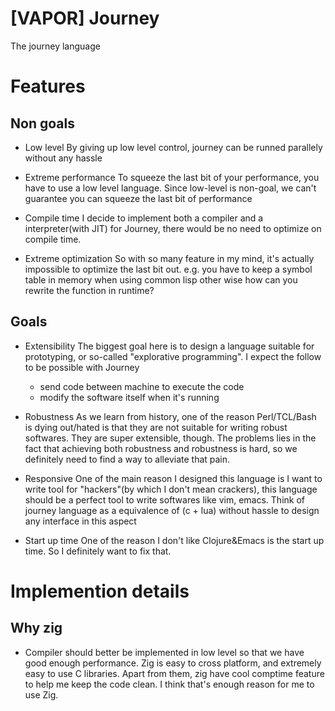# [VAPOR] Journey
The journey language

# Features
## Non goals
- Low level
  By giving up low level control, journey can be runned parallely without any hassle

- Extreme performance
  To squeeze the last bit of your performance, you have to use a low level language. Since low-level is non-goal, we can't guarantee you can squeeze the last bit of performance

- Compile time
  I decide to implement both a compiler and a interpreter(with JIT) for Journey, there would be no need to optimize on compile time.

- Extreme optimization
  So with so many feature in my mind, it's actually impossible to optimize the last bit out. e.g. you have to keep a symbol table in memory when using common lisp other wise how can you rewrite the function in runtime?

## Goals
- Extensibility
  The biggest goal here is to design a language suitable for prototyping, or so-called "explorative programming". 
  I expect the follow to be possible with Journey
  - send code between machine to execute the code
  - modify the software itself when it's running

- Robustness 
  As we learn from history, one of the reason Perl/TCL/Bash is dying out/hated is that they are not suitable for writing robust softwares. They are super extensible, though. The problems lies in the fact that achieving both robustness and robustness is hard, so we definitely need to find a way to alleviate that pain. 

- Responsive
  One of the main reason I designed this language is I want to write tool for "hackers"(by which I don't mean crackers), this language should be a perfect tool to write softwares like vim, emacs. Think of journey language as a equivalence of (c + lua) without hassle to design any interface in this aspect

- Start up time
  One of the reason I don't like Clojure&Emacs is the start up time. So I definitely want to fix that.

# Implemention details

## Why zig
- Compiler should better be implemented in low level so that we have good enough performance. Zig is easy to cross platform, and extremely easy to use C libraries. Apart from them, zig have cool comptime feature to help me keep the code clean. I think that's enough reason for me to use Zig.
